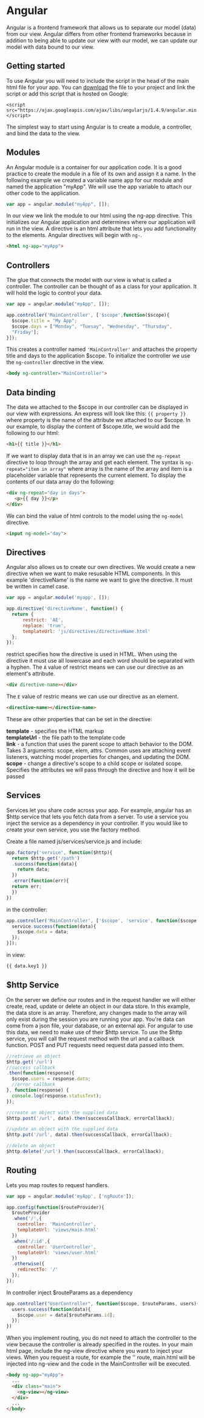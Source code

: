 # Angular

Angular is a frontend framework that allows us to separate
our model (data) from our view.  Angular differs from other
frontend frameworks because in addition to being able to update
our view with our model, we can update our model with data bound
to our view. 

## Getting started
To use Angular you will need to include the script in the head 
of the main html file for your app. You can [download](https://angularjs.org/) the file 
to your project and link the script or add this script that is
hosted on Google:

```
<script src="https://ajax.googleapis.com/ajax/libs/angularjs/1.4.9/angular.min.js"></script>
```

The simplest way to start using Angular is to create a module, a controller, and bind the data to the view.

## Modules 
An Angular module is a container for our application code.
It is a good practice to create the module in a file of its
own and assign it a name.  In the following example we created
a variable name app for our module and named the application "myApp".  We will use the app variable to attach our other code to the application.

```js
var app = angular.module("myApp", []);
```

In our view we link the module to our html using the ng-app
directive.  This initializes our Angular application and
determines where our application will run in the view. 
A directive is an html attribute that lets you add functionality
to the elements. Angular directives will begin with `ng-`.

```html
<html ng-app="myApp">
```

## Controllers
The glue that connects the model with our view is what is 
called a controller. The controller can be thought of as
a class for your application. It will hold the logic to 
control your data.

```js
var app = angular.module("myApp", []);

app.controller('MainController', ['$scope',function($scope){
  $scope.title = "My App";
  $scope.days = ["Monday", "Tuesay", "Wednesday", "Thursday", 
  "Friday"];
}]);
```

This creates a controller named `'MainController'` and attaches
the property title and days to the application $scope. To initialize the controller we use the `ng-controller` directive
in the view.

```html
<body ng-controller="MainController">
```

## Data binding
The data we attached to the $scope in our controller can be
displayed in our view with expressions. An express will look
like this: `{{ property }}` where property is the name of 
the attribute we attached to our $scope.  In our example, to
display the content of $scope.title, we would add the following
to our html:

```html
<h1>{{ title }}</h1>
```

If we want to display data that is in an array we can use the
`ng-repeat` directive to loop through the array and get each
element. The syntax is `ng-repeat="item in array"` where array
is the name of the array and item is a placeholder variable
that represents the current element. To display the contents of
our data array do the following:

```html
<div ng-repeat="day in days">
   <p>{{ day }}</p>
</div>
```

We can bind the value of html controls to the model using the 
`ng-model` directive.  

```html
<input ng-model="day">
```

## Directives

Angular also allows us to create our own directives.  We would 
create a new directive when we want to make resusable HTML components. In this example 'directiveName' is the name we
want to give the directive. It must be written in camel case.

```js
var app = angular.module('myapp', []);

app.directive('directiveName', function() {
  return {
      restrict: 'AE',
      replace: 'true',
      templateUrl: 'js/directives/directiveName.html'
  };
});
```
restrict specifies how the directive is used in HTML. When using 
the directive it must use all lowercase and each word should be
separated with a hyphen. The `A` value of restrict means we can use our directive as an element's attribute.

```html
<div directive-name></div>
```

The `E` value of restric means we can use our directive as an
element.

```html
<directive-name></directive-name>
```

These are other properties that can be set in the directive:

**template** - specifies the HTML markup  
**templateUrl** - the file path to the template code  
**link** - a function that uses the parent scope to attach behavior to the DOM. Takes 3 arguments: scope, elem, attrs. Common uses are attaching event listeners, watching model properties for changes, and updating the DOM.  
**scope** - change a directive's scope to a child scope or isolated scope. Specifies the attributes we will pass through the directive and how it will be passed  

## Services

Services let you share code across your app. For example, angular has an $http service that lets you fetch data from a server. To use a service you inject the service as a dependency in your controller. If you would like to create your own service,
you use the factory method.

Create a file named js/services/service.js and include:

```js
app.factory('service', function($http){
  return $http.get('/path')
  .success(function(data){
    return data;
  })
  .error(function(err){
  return err;
  })
})
```
in the controller:

```js
app.controller('MainController', ['$scope', 'service', function($scope, service) {
  service.success(function(data){
    $scope.data = data;
  });
}]);
```
in view:

```html
{{ data.key1 }}
```

## $http Service
On the server we define our routes and in the request 
handler we will either create, read, update or delete
an object in our data store.  In this example, the 
data store is an array.  Therefore, any changes made to
the array will only exist during the session you are
running your app. You're data can come from a json file,
your database, or an external api.  For angular to use 
this data, we need to make use of their $http service. 
To use the $http service, you will call the request method
with the url and a callback function. POST and PUT requests
need request data passed into them. 

```js
//retrieve an object
$http.get('/url')
//success callback
.then(function(response){
  $scope.users = response.data;
  //error callback
}, function(response) {
  console.log(response.statusText);
});

//create an object with the supplied data
$http.post('/url', data).then(successCallback, errorCallback);

//update an object with the supplied data
$http.put('/url', data).then(successCallback, errorCallback);

//delete an object
$http.delete('/url').then(successCallback, errorCallback);
```


## Routing
Lets you map routes to request handlers.

```js
var app = angular.module('myApp', ['ngRoute']);

app.config(function($routeProvider){
  $routeProvider
  .when('/',{
    controller: 'MainController',
    templateUrl: 'views/main.html'
  })
  .when('/:id',{
    controller: 'UserController',
    templateUrl: 'views/user.html'
  })
  .otherwise({
    redirectTo: '/'
  });
});
```
In controller inject $routeParams as a dependency

```js
app.controller("UserController", function($scope, $routeParams, users){
  users.success(function(data){
    $scope.user = data[$routeParams.id];
  });
})
```

When you implement routing, you do not need to attach
the controller to the view because the controller is already
specified in the routes. In your main html page, include the ng-view directive where you want to inject your views.  When you request a route, for example the '\' route, main.html will be injected into ng-view and the code in the MainController will
be executed.

```html
<body ng-app="myApp">
  ...
  <div class="main">
    <ng-view></ng-view>
  </div>
  ...
</body>
```
